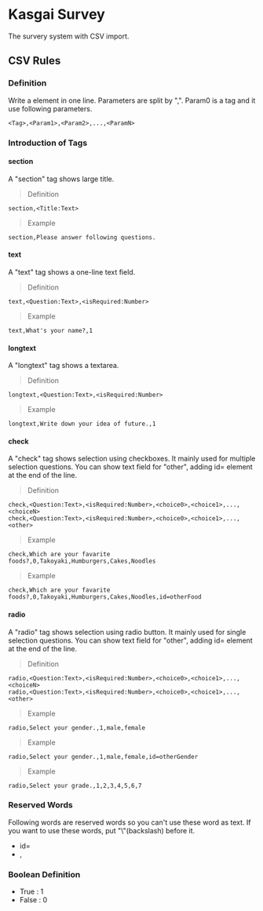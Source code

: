 # Kasgai Survey
The survery system with CSV import.

## CSV Rules

### Definition
Write a element in one line. Parameters are split by ",". Param0 is a tag and it use following parameters.
```
<Tag>,<Param1>,<Param2>,...,<ParamN>
```

### Introduction of Tags

#### section
A "section" tag shows large title.
> Definition
```
section,<Title:Text>
```
> Example
```
section,Please answer following questions.
```

#### text
A "text" tag shows a one-line text field.
> Definition
```
text,<Question:Text>,<isRequired:Number>
```
> Example
```
text,What's your name?,1
```

#### longtext
A "longtext" tag shows a textarea.
> Definition
```
longtext,<Question:Text>,<isRequired:Number>
```
> Example
```
longtext,Write down your idea of future.,1
```

#### check
A "check" tag shows selection using checkboxes. It mainly used for multiple selection questions. You can show text field for "other", adding id= element at the end of the line. 
> Definition
```
check,<Question:Text>,<isRequired:Number>,<choice0>,<choice1>,...,<choiceN>
check,<Question:Text>,<isRequired:Number>,<choice0>,<choice1>,...,<other>
```
> Example
```
check,Which are your favarite foods?,0,Takoyaki,Humburgers,Cakes,Noodles
```
> Example
```
check,Which are your favarite foods?,0,Takoyaki,Humburgers,Cakes,Noodles,id=otherFood
```

#### radio
A "radio" tag shows selection using radio button. It mainly used for single selection questions. You can show text field for "other", adding id= element at the end of the line. 
> Definition
```
radio,<Question:Text>,<isRequired:Number>,<choice0>,<choice1>,...,<choiceN>
radio,<Question:Text>,<isRequired:Number>,<choice0>,<choice1>,...,<other>
```
> Example
```
radio,Select your gender.,1,male,female
```
> Example
```
radio,Select your gender.,1,male,female,id=otherGender
```
> Example
```
radio,Select your grade.,1,2,3,4,5,6,7
```

### Reserved Words
Following words are reserved words so you can't use these word as text. If you want to use these words, put "\\"(backslash) before it.
- id=
- ,

### Boolean Definition
- True : 1
- False : 0

